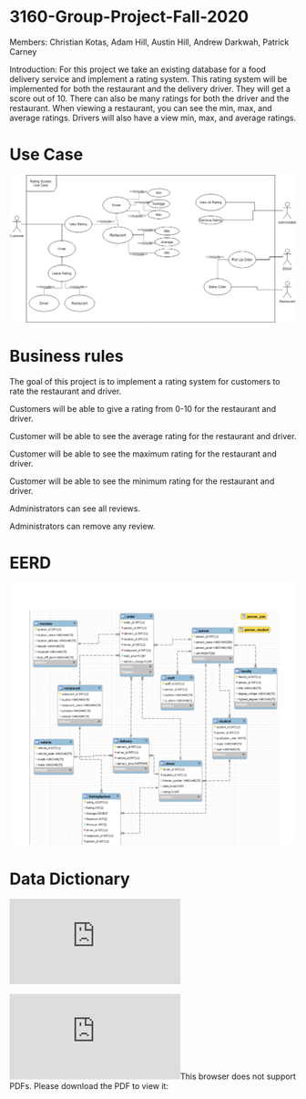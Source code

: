 # 3160-Group-Project-Fall-2020
Members: Christian Kotas, Adam Hill, Austin Hill, Andrew Darkwah, Patrick Carney

Introduction:
For this project we take an existing database for a food delivery service and implement a rating system. 
This rating system will be implemented for both the restaurant and the delivery driver. They will get a score out of 10. 
There can also be many ratings for both the driver and the restaurant. When viewing a restaurant, you can see the min, max,
and average ratings. Drivers will also have a view min, max, and average ratings.

# Use Case
![Use Case](https://github.com/ckotas/3160-Group-Project-Fall-2020/blob/main/Rating_System_Group_8.png)

# Business rules
The goal of this project is to implement a rating system for customers to rate the restaurant and driver.

Customers will be able to give a rating from 0-10 for the restaurant and driver.

Customer will be able to see the average rating for the restaurant and driver.

Customer will be able to see the maximum rating for the restaurant and driver.

Customer will be able to see the minimum rating for the restaurant and driver.

Administrators can see all reviews.

Administrators can remove any review.

# EERD 
![Use Case](https://github.com/ckotas/3160-Group-Project-Fall-2020/blob/main/UML.png)

# Data Dictionary

![Data Dictionary](https://github.com/ckotas/3160-Group-Project-Fall-2020/blob/main/Data_dictionary.pdf)

<object data="https://github.com/ckotas/3160-Group-Project-Fall-2020/blob/main/Data_dictionary.pdf" type="application/pdf" width="700px" height="700px">
    <embed src="https://github.com/ckotas/3160-Group-Project-Fall-2020/blob/main/Data_dictionary.pdf"
        <p>This browser does not support PDFs. Please download the PDF to view it: <a href="https://github.com/ckotas/3160-Group-Project-Fall-2020/blob/main/Data_dictionary.pdf PDF</a>.</p>
    </embed>
</object>
